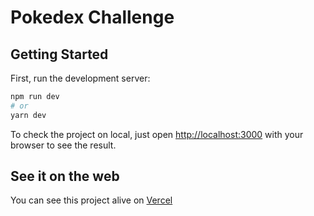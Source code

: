# Pokedex Challenge

## Getting Started

First, run the development server:

```bash
npm run dev
# or
yarn dev
```

To check the project on local, just open [http://localhost:3000](http://localhost:3000) with your browser to see the result.

## See it on the web

You can see this project alive on [Vercel](hhttps://pokedex-challenge-v2.vercel.app/)
